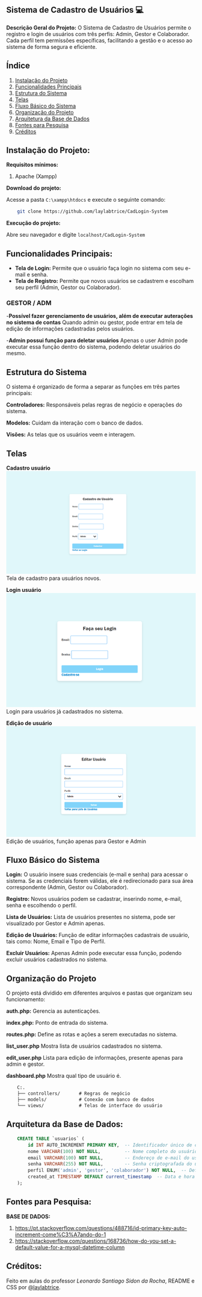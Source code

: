 ## Sistema de Cadastro de Usuários 💻

**Descrição Geral do Projeto:**
O Sistema de Cadastro de Usuários permite o registro e login de usuários com três perfis: Admin, Gestor e Colaborador. Cada perfil tem permissões específicas, facilitando a gestão e o acesso ao sistema de forma segura e eficiente.

## Índice
1. [Instalação do Projeto](#instalação-do-projeto)
2. [Funcionalidades Principais](#funcionalidades-principais)
3. [Estrutura do Sistema](#estrutura-do-sistema)
4. [Telas](#telas)
5. [Fluxo Básico do Sistema](#fluxo-básico-do-sistema)
6. [Organização do Projeto](#organização-do-projeto)
7. [Arquitetura da Base de Dados](#arquitetura-da-base-de-dados)
8. [Fontes para Pesquisa](#fontes-para-pesquisa)
9. [Créditos](#créditos)

## **Instalação do Projeto:**

**Requisitos mínimos:**
1. Apache (Xampp)

**Download do projeto:**

Acesse a pasta ```C:\xampp\htdocs``` e execute o seguinte comando:

``` bash
    git clone https://github.com/laylabtrice/CadLogin-System
```

**Execução do projeto:**

Abre seu navegador e digite ```localhost/CadLogin-System```

## **Funcionalidades Principais:**
- **Tela de Login:** Permite que o usuário faça login no sistema com seu e-mail e senha.
- **Tela de Registro:** Permite que novos usuários se cadastrem e escolham seu perfil (Admin, Gestor ou Colaborador).

### GESTOR / ADM
-**Possível fazer gerenciamento de usuários, além de executar auterações no sistema de contas**
Quando admin ou gestor, pode entrar em tela de edição de informações cadastradas pelos usuários.

-**Admin possui função para deletar usuários**
Apenas o user Admin pode executar essa função dentro do sistema, podendo deletar usuários do mesmo.

## **Estrutura do Sistema**

O sistema é organizado de forma a separar as funções em três partes principais:

**Controladores:** Responsáveis pelas regras de negócio e operações do sistema.

**Modelos:** Cuidam da interação com o banco de dados.

**Visões:** As telas que os usuários veem e interagem.

## **Telas**

**Cadastro usuário**
![Cad User](https://github.com/laylabtrice/CadLogin-System1/blob/master/img/cad.png)
Tela de cadastro para usuários novos.

**Login usuário**
![Login User](https://github.com/laylabtrice/CadLogin-System1/blob/master/img/login.png)
Login para usuários já cadastrados no sistema.

**Edição de usuário**
![Edit User](https://github.com/laylabtrice/CadLogin-System1/blob/master/img/edituser.png)
Edição de usuários, função apenas para Gestor e Admin

## **Fluxo Básico do Sistema**

**Login:** O usuário insere suas credenciais (e-mail e senha) para acessar o sistema. Se as credenciais forem válidas, ele é redirecionado para sua área correspondente (Admin, Gestor ou Colaborador).

**Registro:** Novos usuários podem se cadastrar, inserindo nome, e-mail, senha e escolhendo o perfil.

**Lista de Usuários:** Lista de usuários presentes no sistema, pode ser visualizado por Gestor e Admin apenas.

**Edição de Usuários:** Função de editar informações cadastrais de usuário, tais como: Nome, Email e Tipo de Perfil.

**Excluir Usuários:** Apenas Admin pode executar essa função, podendo excluir usuários cadastrados no sistema.

## **Organização do Projeto**

O projeto está dividido em diferentes arquivos e pastas que organizam seu funcionamento:

**auth.php:** Gerencia as autenticações.

**index.php:** Ponto de entrada do sistema.

**routes.php:** Define as rotas e ações a serem executadas no sistema.

**list_user.php** Mostra lista de usuários cadastrados no sistema.

**edit_user.php** Lista para edição de informações, presente apenas para admin e gestor.

**dashboard.php** Mostra qual tipo de usuário é.

```
    C:.
    ├── controllers/       # Regras de negócio
    ├── models/            # Conexão com banco de dados
    └── views/             # Telas de interface do usuário
```

## **Arquitetura da Base de Dados:**

``` sql 
    CREATE TABLE `usuarios` (
        id INT AUTO_INCREMENT PRIMARY KEY,  -- Identificador único de cada usuário, gerado automaticamente (chave primária).
        nome VARCHAR(100) NOT NULL,         -- Nome completo do usuário, campo obrigatório (máximo de 100 caracteres).
        email VARCHAR(100) NOT NULL,        -- Endereço de e-mail do usuário, também obrigatório (máximo de 100 caracteres).
        senha VARCHAR(255) NOT NULL,        -- Senha criptografada do usuário, campo obrigatório (máximo de 255 caracteres para suportar a encriptação).
        perfil ENUM('admin', 'gestor', 'colaborador') NOT NULL,  -- Define o perfil do usuário (admin, gestor ou colaborador), obrigatório.
        created_at TIMESTAMP DEFAULT current_timestamp  -- Data e hora de criação do registro, com valor padrão sendo o momento atual da criação.
    );
```

## **Fontes para Pesquisa:**

**BASE DE DADOS:**
1. https://pt.stackoverflow.com/questions/488716/id-primary-key-auto-increment-come%C3%A7ando-do-1
2. https://stackoverflow.com/questions/168736/how-do-you-set-a-default-value-for-a-mysql-datetime-column

## **Créditos:**

Feito em aulas do professor *Leonardo Santiago Sidon da Rocha*, README e CSS por [@laylabtrice](https://github.com/laylabtrice).